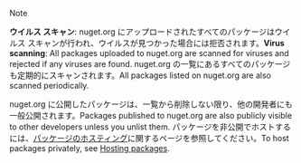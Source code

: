 > [!Note]
> <span data-ttu-id="8d142-101">**ウイルス スキャン**: nuget.org にアップロードされたすべてのパッケージはウイルス スキャンが行われ、ウイルスが見つかった場合には拒否されます。</span><span class="sxs-lookup"><span data-stu-id="8d142-101">**Virus scanning**: All packages uploaded to nuget.org are scanned for viruses and rejected if any viruses are found.</span></span> <span data-ttu-id="8d142-102">nuget.org の一覧にあるすべてのパッケージも定期的にスキャンされます。</span><span class="sxs-lookup"><span data-stu-id="8d142-102">All packages listed on nuget.org are also scanned periodically.</span></span>
>
> <span data-ttu-id="8d142-103">nuget.org に公開したパッケージは、一覧から削除しない限り、他の開発者にも一般公開されます。</span><span class="sxs-lookup"><span data-stu-id="8d142-103">Packages published to nuget.org are also publicly visible to other developers unless you unlist them.</span></span> <span data-ttu-id="8d142-104">パッケージを非公開でホストするには、[パッケージのホスティング](../../hosting-packages/overview.md)に関するページを参照してください。</span><span class="sxs-lookup"><span data-stu-id="8d142-104">To host packages privately, see [Hosting packages](../../hosting-packages/overview.md).</span></span>